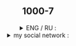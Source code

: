 <h2 align = "center">1000-7</h2>
<details align = "center">
<summary>ENG / RU : </summary>
<p>These scripts are a score from 1000 to -1 by subtracting 7. Is entertaining.</p>
<p>Данные скрипты являются счётом от 1000 до -1 путём вычитания 7. Является развлекательным.</p>
</details>
<details align = 'center'>
<summary>my social network : </summary>
<br>
<a href = "https://t.me/Proxy1Mallet" target="_blank">
<img src = "https://img.shields.io/badge/ᴛᴇʟᴇɢʀᴀᴍ-92000a?style=for-the-badge&logo=telegram&logoColor=red">
</br>
<a href = "https://discordapp.com/users/875370793100533862/" target="_blank">
<img src = "https://img.shields.io/badge/ᴅɪsᴄᴏʀᴅ-92000a?style=for-the-badge&logo=discord&logoColor=red">
<br>
</a>
</details>
